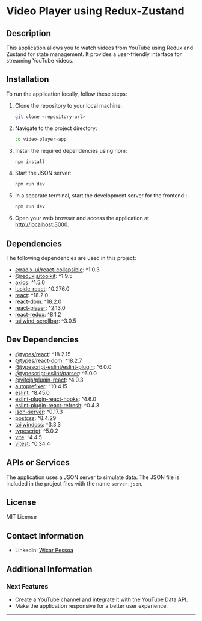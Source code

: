 # Video Player using Redux-Zustand

## Description

This application allows you to watch videos from YouTube using Redux and Zustand for state management. It provides a user-friendly interface for streaming YouTube videos.

## Installation

To run the application locally, follow these steps:

1. Clone the repository to your local machine:

   ```bash
   git clone <repository-url>
   ```

2. Navigate to the project directory:

   ```bash
   cd video-player-app
   ```

3. Install the required dependencies using npm:

   ```bash
   npm install
   ```

4. Start the JSON server:

   ```bash
   npm run dev
   ```
   
5. In a separate terminal, start the development server for the frontend::

   ```bash
   npm run dev
   ```

5. Open your web browser and access the application at [http://localhost:3000](http://localhost:3000).

## Dependencies

The following dependencies are used in this project:

- [@radix-ui/react-collapsible](https://www.npmjs.com/package/@radix-ui/react-collapsible): ^1.0.3
- [@reduxjs/toolkit](https://www.npmjs.com/package/@reduxjs/toolkit): ^1.9.5
- [axios](https://www.npmjs.com/package/axios): ^1.5.0
- [lucide-react](https://www.npmjs.com/package/lucide-react): ^0.276.0
- [react](https://reactjs.org/): ^18.2.0
- [react-dom](https://reactjs.org/): ^18.2.0
- [react-player](https://www.npmjs.com/package/react-player): ^2.13.0
- [react-redux](https://www.npmjs.com/package/react-redux): ^8.1.2
- [tailwind-scrollbar](https://www.npmjs.com/package/tailwind-scrollbar): ^3.0.5

## Dev Dependencies

- [@types/react](https://www.npmjs.com/package/@types/react): ^18.2.15
- [@types/react-dom](https://www.npmjs.com/package/@types/react-dom): ^18.2.7
- [@typescript-eslint/eslint-plugin](https://www.npmjs.com/package/@typescript-eslint/eslint-plugin): ^6.0.0
- [@typescript-eslint/parser](https://www.npmjs.com/package/@typescript-eslint/parser): ^6.0.0
- [@vitejs/plugin-react](https://www.npmjs.com/package/@vitejs/plugin-react): ^4.0.3
- [autoprefixer](https://www.npmjs.com/package/autoprefixer): ^10.4.15
- [eslint](https://www.npmjs.com/package/eslint): ^8.45.0
- [eslint-plugin-react-hooks](https://www.npmjs.com/package/eslint-plugin-react-hooks): ^4.6.0
- [eslint-plugin-react-refresh](https://www.npmjs.com/package/eslint-plugin-react-refresh): ^0.4.3
- [json-server](https://www.npmjs.com/package/json-server): ^0.17.3
- [postcss](https://www.npmjs.com/package/postcss): ^8.4.29
- [tailwindcss](https://www.npmjs.com/package/tailwindcss): ^3.3.3
- [typescript](https://www.npmjs.com/package/typescript): ^5.0.2
- [vite](https://www.npmjs.com/package/vite): ^4.4.5
- [vitest](https://www.npmjs.com/package/vitest): ^0.34.4

## APIs or Services

The application uses a JSON server to simulate data. The JSON file is included in the project files with the name `server.json`.

## License

MIT License

## Contact Information

- LinkedIn: [Wicar Pessoa](https://www.linkedin.com/in/wicar-pessoa-5b359b233/)

## Additional Information

### Next Features

- Create a YouTube channel and integrate it with the YouTube Data API.
- Make the application responsive for a better user experience.

---

